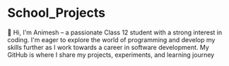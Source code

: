 # School_Projects
👋 Hi, I'm Animesh – a passionate Class 12 student with a strong interest in coding. I'm eager to explore the world of programming and develop my skills further as I work towards a career in software development.
My GitHub is where I share my projects, experiments, and learning journey
